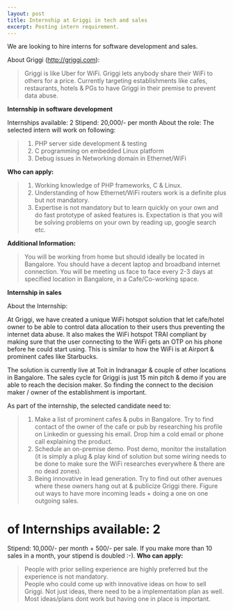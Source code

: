 ```yaml
---
layout: post
title: Internship at Griggi in tech and sales
excerpt: Posting intern requirement.
---
```


We are looking to hire interns for software development and sales.

About Griggi (http://griggi.com):

> Griggi is like Uber for WiFi. Griggi lets anybody share their WiFi to others for a price. 
> Currently targeting establishments like cafes, restaurants, hotels & PGs to have Griggi in their premise to prevent data abuse. 

**Internship in software development**

Internships available: 2
Stipend: 20,000/- per month
About the role:
The selected intern will work on following: 
> 1. PHP server side development & testing
> 2. C programming on embedded Linux platform
> 3. Debug issues in Networking domain in Ethernet/WiFi


**Who can apply:**

> 1. Working knowledge of PHP frameworks, C & Linux. 
> 2. Understanding of how Ethernet/WiFi routers work is a definite plus but not mandatory. 
> 3. Expertise is not mandatory but to learn quickly on your own and do fast prototype of asked features is. Expectation is that you will be solving problems on your own by reading up, google search etc.

**Additional Information:**

> You will be working from home but should ideally be located in Bangalore. 
> You should have a decent laptop and broadband internet connection.
> You will be meeting us face to face every 2-3 days at specified location in Bangalore, in a Cafe/Co-working space.


**Internship in sales**

About the Internship:

At Griggi, we have created a unique WiFi hotspot solution that let cafe/hotel owner to be able to control data allocation to their users thus preventing the internet data abuse. 
It also makes the WiFi hotspot TRAI compliant by making sure that the user connecting to the WiFi gets an OTP on his phone before he could start using. 
This is similar to how the WiFi is at Airport & prominent cafes like Starbucks.

The solution is currently live at Toit in Indranagar & couple of other locations in Bangalore. 
The sales cycle for Griggi is just 15 min pitch & demo if you are able to reach the decision maker. So finding the connect to the decision maker / owner of the establishment is important.

As part of the internship, the selected candidate need to:
> 1. Make a list of prominent cafes & pubs in Bangalore. Try to find contact of the owner of the cafe or pub by researching his profile on Linkedin or guessing his email. Drop him a cold email or phone call explaining the product.
> 2. Schedule an on-premise demo. Post demo, monitor the installation (it is simply a plug & play kind of solution but some wiring needs to be done to make sure the WiFi researches everywhere & there are no dead zones).
> 3. Being innovative in lead generation. Try to find out other avenues where these owners hang out at & publicize Griggi there. Figure out ways to have more incoming leads + doing a one on one outgoing sales.

# of Internships available: 2
Stipend: 10,000/- per month + 500/- per sale. If you make more than 10 sales in a month, your stipend is doubled :-).
**Who can apply:**
> People with prior selling experience are highly preferred but the experience is not mandatory.  
> People who could come up with innovative ideas on how to sell Griggi. Not just ideas, there need to be a implementation plan as well. Most ideas/plans dont work but having one in place is important.
